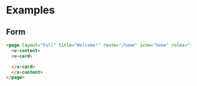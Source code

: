 # Examples

## Form

```html
<page layout="Full" title="Welcome!" route="/home" icon="home" roles="*">
  <u-content>
  <u-card>

  </u-card>
  </u-content>
</page>
```
